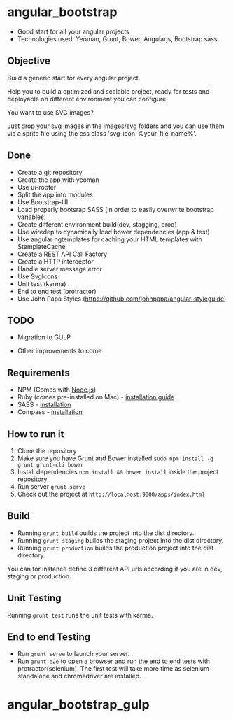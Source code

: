 # angular_bootstrap

* Good start for all your angular projects
* Technologies used: Yeoman, Grunt, Bower, Angularjs, Bootstrap sass.


Objective
-------

Build a generic start for every angular project.

Help you to build a optimized and scalable project, ready for tests and deployable on different environment you can configure.

You want to use SVG images?

Just drop your svg images in the images/svg folders and you can use them via a sprite file using the css class 'svg-icon-%your_file_name%'.



Done
-------

* Create a git repository
* Create the app with yeoman 
* Use ui-rooter
* Split the app into modules
* Use Bootstrap-UI
* Load properly bootsrap SASS (in order to easily overwrite bootstrap variables)
* Create different environment build(dev, stagging, prod)
* Use wiredep to dynamically load bower dependencies (app & test)
* Use angular ngtemplates for caching your HTML templates with $templateCache.
* Create a REST API Call Factory
* Create a HTTP interceptor
* Handle server message error
* Use SvgIcons
* Unit test (karma)
* End to end test (protractor)
* Use John Papa Styles (https://github.com/johnpapa/angular-styleguide)


TODO
-------

* Migration to GULP

* Other improvements to come

## Requirements

- NPM (Comes with [Node.js](http://nodejs.org/))
- Ruby (comes pre-installed on Mac) - [installation guide](https://www.ruby-lang.org/en/installation/)
- SASS - [installation](http://sass-lang.com/install)
- Compass - [installation](http://compass-style.org/install/)

## How to run it
1. Clone the repository
2. Make sure you have Grunt and Bower installed `sudo npm install -g grunt grunt-cli bower`
3. Install dependencies `npm install && bower install` inside the project repository
4. Run server `grunt serve`
5. Check out the project at `http://localhost:9000/apps/index.html`

## Build
- Running `grunt build` builds the project into the dist directory.
- Running `grunt staging` builds the staging project into the dist directory.
- Running `grunt production` builds the production project into the dist directory.

You can for instance define 3 different API urls according if you are in dev, staging or production.


## Unit Testing

Running `grunt test` runs the unit tests with karma.

## End to end Testing

- Run `grunt serve` to launch your server.
- Run `grunt e2e` to open a browser and run the end to end tests with protractor(selenium).
The first test will take more time as selenium standalone and chromedriver are installed.
# angular_bootstrap_gulp
